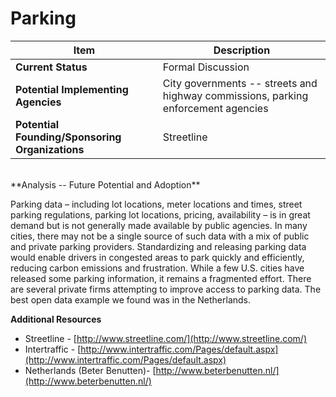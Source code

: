 # Parking
| Item | Description |
| --- | --- |
| **Current Status** | Formal Discussion |
| **Potential Implementing Agencies** | City governments -- streets and highway commissions, parking enforcement agencies |
| **Potential Founding/Sponsoring Organizations** | Streetline |
<br>
**Analysis -- Future Potential and Adoption**

Parking data – including lot locations, meter locations and times, street parking regulations, parking lot locations, pricing, availability – is in great demand but is not generally made available by public agencies. In many cities, there may not be a single source of such data with a mix of public and private parking providers. Standardizing and releasing parking data would enable drivers in congested areas to park quickly and efficiently, reducing carbon emissions and frustration. While a few U.S. cities have released some parking information, it remains a fragmented effort. There are several private firms attempting to improve access to parking data. The best open data example we found was in the Netherlands.

**Additional Resources**

*   Streetline - [http://www.streetline.com/](http://www.streetline.com/)
*   Intertraffic - [http://www.intertraffic.com/Pages/default.aspx](http://www.intertraffic.com/Pages/default.aspx)
*   Netherlands (Beter Benutten)- [http://www.beterbenutten.nl/](http://www.beterbenutten.nl/)
